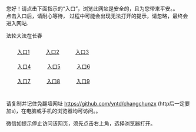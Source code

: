 您好！请点击下面指示的“入口”，浏览此网站是安全的，且为您带来平安。。 <br/>
点击入口后，请耐心等待， 过程中可能会出现无法打开的提示，请忽略，最终会进入网站. </br>

法轮大法在长春<br/>
<div style="padding:10px"><a style="margin:20px" target="_blank" href="https://d37yj9aattk9lh.cloudfront.net/2Qpsp?ujkqlnu" id="ccLink1" rel="nofollow">入口1</a> <a target="_blank" style="margin:20px" href="https://d1n2m5hui1a6zq.cloudfront.net/2Qpsp?yvqdebjp" id="ccLink2" rel="nofollow">入口2</a> <a style="margin:20px" target="_blank" href="https://d137xstbmo4ziq.cloudfront.net/2Qpsp?ddxge" id="ccLink3" rel="nofollow">入口3</a></div>

<div style="padding:10px" ><a style="margin:20px" target="_blank" href="https://d37yj9aattk9lh.cloudfront.net/2Qpsp?ujkqlnu" id="ccLink4" rel="nofollow">入口4</a> <a style="margin:20px" href="https://d1n2m5hui1a6zq.cloudfront.net/2Qpsp?yvqdebjp" target="_blank" id="ccLink5" rel="nofollow">入口5</a> <a style="margin:20px" href="https://d137xstbmo4ziq.cloudfront.net/2Qpsp?ddxge" target="_blank" id="ccLink6" rel="nofollow">入口6</a></div>

<div style="padding:10px"><a style="margin:20px" target="_blank" href="https://d37yj9aattk9lh.cloudfront.net/2Qpsp?ujkqlnu" id="ccLink7" rel="nofollow">入口7</a> <a style="margin:20px" href="https://d1n2m5hui1a6zq.cloudfront.net/2Qpsp?yvqdebjp" target="_blank" id="ccLink8" rel="nofollow">入口8</a> <a style="margin:20px" target="_blank" href="https://d137xstbmo4ziq.cloudfront.net/2Qpsp?ddxge" id="ccLink9" rel="nofollow">入口9</a></div>

<br/>



请复制并记住免翻墙网址 https://github.com/yntd/changchunzx (http后一定要加s)，在电脑或手机的浏览器均可访问。。<br/>

微信如提示停止访问该网页，须先点击右上角，选择浏览器打开。
